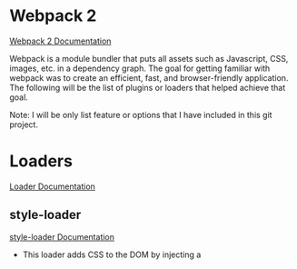 # Webpack 2
[Webpack 2 Documentation](https://webpack.js.org/configuration/)

Webpack is a module bundler that puts all assets such as Javascript, CSS, images, etc. in a dependency graph. The goal for getting familiar with webpack was to create an efficient, fast, and browser-friendly application. The following will be the list of plugins or loaders that helped achieve that goal. 

Note: I will be only list feature or options that I have included in this git project.

# Loaders
[Loader Documentation](https://webpack.js.org/concepts/loaders/)

## style-loader
[style-loader Documentation](https://github.com/webpack-contrib/style-loader)

* This loader adds CSS to the DOM by injecting a <style> tag. This combines CSS with the HTML from a seperate file without making a request since it is inserted to the DOM when compiled.

## css-loader
[css-loader Documentation](https://github.com/webpack-contrib/css-loader)

* This is a plain css loader that will return the css code interpreting the resources inside, but it will not add it to the page. For example all `@import` and `url(...)` are interpreted like `require()` and will be resolved. 

## postcss-loader
[postcss-loader Documentation](https://github.com/postcss/postcss-loader)

* Autoprefixer used to add styles with prefixes for **browser capability**. The compiled styling builds robust stylesheets that won't break on older browsers.

For example: 

#### Original CSS:
```
body {
  display: flex
}
```

#### Compiled using Postcss-Loader:
```
body {
  display: -webkit-box;
  display: -ms-flexbox;
  display: flex;
}
```

# Plugins
[Plugin Documentation](https://webpack.js.org/concepts/plugins/)

## CommonsChunkPlugin
[CommonsChunkPlugin Documentation](https://webpack.js.org/plugins/commons-chunk-plugin/)

* It analyzes entry points and will look for any shared modules between them and if it finds any shared modules it will take those shared modules and place them in their own seperate file. Now this is good for speed and cacheability purposes because we could load this shared module file once on our home page if needed on another page it will be loaded from cache, rather than requiring us from loading that code again from server.

  - In this project example I used CommonsChunkPlugin to load JQuery library for both Javascript files.

## UglifyjsWebpackPlugin
[UglifyjsWebpackPlugin Documentation](https://github.com/webpack-contrib/uglifyjs-webpack-plugin)

* Parses, compiles and mangles the Javascript a more efficient way rather than just compiling the code to one line. This is useful if you want your Javascript code to be unreadable.

## HtmlWebpackPlugin
[HtmlWebpackPlugin Documentation](https://github.com/jantimon/html-webpack-plugin)

* Minimizes HTML to a single line.
* Links and Hashes file names so anytime there is a change to a javascript/css file the user will automatically download the new javascript/css file since the hash changes the name of that javascript/css file automatically everytime there is an update to the website.
